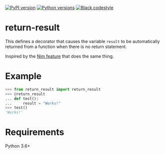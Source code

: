 [![PyPI version](https://img.shields.io/pypi/v/return-result)](https://pypi.org/project/return-result/)
[![Python versions](https://img.shields.io/pypi/pyversions/return-result.svg)](https://pypi.org/project/return-result/)
[![Black codestyle](https://img.shields.io/badge/code%20style-black-000000.svg)](https://github.com/psf/black)

# return-result

This defines a decorator that causes the variable `result` to be automatically returned from a function when there is no return statement. 

Inspired by the [Nim feature](https://nim-by-example.github.io/variables/result/) that does the same thing.
# Example

```python
>>> from return_result import return_result
>>> @return_result
... def test():
...     result = "Works!"
>>> test()
'Works!'
```

# Requirements

Python 3.6+
